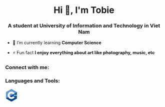 <h1 align="center">Hi 👋, I'm Tobie</h1>
<h3 align="center">A student at University of Information and Technology in Viet Nam</h3>

- 🌱 I’m currently learning **Computer Science**

- ⚡ Fun fact **I enjoy everything about art like photography, music, etc**

<h3 align="left">Connect with me:</h3>
<p align="left">
</p>

<h3 align="left">Languages and Tools:</h3>
<p align="left"> <a href="https://www.w3schools.com/cpp/" target="_blank" rel="noreferrer"> <img src="https://raw.githubusercontent.com/devicons/devicon/master/icons/cplusplus/cplusplus-original.svg" alt="cplusplus" width="40" height="40"/> </a> </p>
